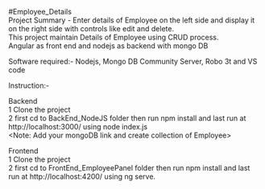 #Employee_Details<br>
Project Summary - Enter details of Employee on the left side and display it on the right side with controls like edit and delete.<br> 
This project maintain Details of Employee using CRUD process.<br>
Angular as front end and nodejs as backend with mongo DB<br>

Software required:- Nodejs, Mongo DB Community Server, Robo 3t and VS code<br>

Instruction:-<br>

Backend<br>
1 Clone the project<br>
2 first cd to BackEnd_NodeJS folder then run npm install and last run at http://localhost:3000/ using node index.js<br>
<Note: Add your mongoDB link and create collection of Employee><br>

Frontend<br>
1 Clone the project<br>
2 first cd to FrontEnd_EmployeePanel folder then run npm install and last run at http://localhost:4200/ using ng serve.

